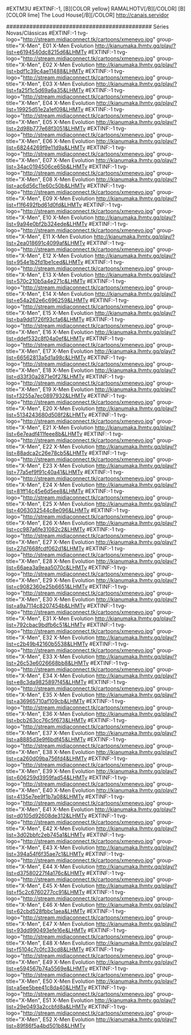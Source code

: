 #EXTM3U
#EXTINF:-1, [B][COLOR  yellow] RAMALHOTV[/B][/COLOR]  [B][COLOR lime] The Loud House[/B][/COLOR]
http://canais.servidor

############################################ Séries Novas/Clássicas
#EXTINF:-1 tvg-logo="http://stream.midiaconnect.tk/cartoons/xmenevo.jpg" group-title="X-Men", E01 X-Men Evolution
http://kianumaka.lhmtv.gq/play/?list=e6194540dc8215d6&LHMTv
#EXTINF:-1 tvg-logo="http://stream.midiaconnect.tk/cartoons/xmenevo.jpg" group-title="X-Men", E02 X-Men Evolution
http://kianumaka.lhmtv.gq/play/?list=bdf1c39c4ae11488&LHMTv
#EXTINF:-1 tvg-logo="http://stream.midiaconnect.tk/cartoons/xmenevo.jpg" group-title="X-Men", E03 X-Men Evolution
http://kianumaka.lhmtv.gq/play/?list=fa25f1c5d69a6a35&LHMTv
#EXTINF:-1 tvg-logo="http://stream.midiaconnect.tk/cartoons/xmenevo.jpg" group-title="X-Men", E04 X-Men Evolution
http://kianumaka.lhmtv.gq/play/?list=19925d51e2a1ef09&LHMTv
#EXTINF:-1 tvg-logo="http://stream.midiaconnect.tk/cartoons/xmenevo.jpg" group-title="X-Men", E05 X-Men Evolution
http://kianumaka.lhmtv.gq/play/?list=2d98b777e68f3051&LHMTv
#EXTINF:-1 tvg-logo="http://stream.midiaconnect.tk/cartoons/xmenevo.jpg" group-title="X-Men", E06 X-Men Evolution
http://kianumaka.lhmtv.gq/play/?list=68244269f9e11d9a&LHMTv
#EXTINF:-1 tvg-logo="http://stream.midiaconnect.tk/cartoons/xmenevo.jpg" group-title="X-Men", E07 X-Men Evolution
http://kianumaka.lhmtv.gq/play/?list=34ac0194506ce65b&LHMTv
#EXTINF:-1 tvg-logo="http://stream.midiaconnect.tk/cartoons/xmenevo.jpg" group-title="X-Men", E08 X-Men Evolution
http://kianumaka.lhmtv.gq/play/?list=ac6d56c11e60c50b&LHMTv
#EXTINF:-1 tvg-logo="http://stream.midiaconnect.tk/cartoons/xmenevo.jpg" group-title="X-Men", E09 X-Men Evolution
http://kianumaka.lhmtv.gq/play/?list=f1f6492fbd61d0fd&LHMTv
#EXTINF:-1 tvg-logo="http://stream.midiaconnect.tk/cartoons/xmenevo.jpg" group-title="X-Men", E10 X-Men Evolution
http://kianumaka.lhmtv.gq/play/?list=9a94e0bf2b324ede&LHMTv
#EXTINF:-1 tvg-logo="http://stream.midiaconnect.tk/cartoons/xmenevo.jpg" group-title="X-Men", E11 X-Men Evolution
http://kianumaka.lhmtv.gq/play/?list=2ea018691c4099af&LHMTv
#EXTINF:-1 tvg-logo="http://stream.midiaconnect.tk/cartoons/xmenevo.jpg" group-title="X-Men", E12 X-Men Evolution
http://kianumaka.lhmtv.gq/play/?list=954e1b2fd1be1ced&LHMTv
#EXTINF:-1 tvg-logo="http://stream.midiaconnect.tk/cartoons/xmenevo.jpg" group-title="X-Men", E13 X-Men Evolution
http://kianumaka.lhmtv.gq/play/?list=570c210b5a4e271c&LHMTv
#EXTINF:-1 tvg-logo="http://stream.midiaconnect.tk/cartoons/xmenevo.jpg" group-title="X-Men", E14 X-Men Evolution
http://kianumaka.lhmtv.gq/play/?list=e54a262e6c696259&LHMTv
#EXTINF:-1 tvg-logo="http://stream.midiaconnect.tk/cartoons/xmenevo.jpg" group-title="X-Men", E15 X-Men Evolution
http://kianumaka.lhmtv.gq/play/?list=ba9dd1726f93cfa6&LHMTv
#EXTINF:-1 tvg-logo="http://stream.midiaconnect.tk/cartoons/xmenevo.jpg" group-title="X-Men", E16 X-Men Evolution
http://kianumaka.lhmtv.gq/play/?list=ddef532c8f04a0ef&LHMTv
#EXTINF:-1 tvg-logo="http://stream.midiaconnect.tk/cartoons/xmenevo.jpg" group-title="X-Men", E17 X-Men Evolution
http://kianumaka.lhmtv.gq/play/?list=66562813a5d1a98c&LHMTv
#EXTINF:-1 tvg-logo="http://stream.midiaconnect.tk/cartoons/xmenevo.jpg" group-title="X-Men", E18 X-Men Evolution
http://kianumaka.lhmtv.gq/play/?list=d33f30a2871e0f27&LHMTv
#EXTINF:-1 tvg-logo="http://stream.midiaconnect.tk/cartoons/xmenevo.jpg" group-title="X-Men", E19 X-Men Evolution
http://kianumaka.lhmtv.gq/play/?list=f3255a7ec0897932&LHMTv
#EXTINF:-1 tvg-logo="http://stream.midiaconnect.tk/cartoons/xmenevo.jpg" group-title="X-Men", E20 X-Men Evolution
http://kianumaka.lhmtv.gq/play/?list=5134243680d508f2&LHMTv
#EXTINF:-1 tvg-logo="http://stream.midiaconnect.tk/cartoons/xmenevo.jpg" group-title="X-Men", E21 X-Men Evolution
http://kianumaka.lhmtv.gq/play/?list=6e7eadf411feee8b&LHMTv
#EXTINF:-1 tvg-logo="http://stream.midiaconnect.tk/cartoons/xmenevo.jpg" group-title="X-Men", E22 X-Men Evolution
http://kianumaka.lhmtv.gq/play/?list=88adca2c26e78cb5&LHMTv
#EXTINF:-1 tvg-logo="http://stream.midiaconnect.tk/cartoons/xmenevo.jpg" group-title="X-Men", E23 X-Men Evolution
http://kianumaka.lhmtv.gq/play/?list=77a5ef9f91c40a41&LHMTv
#EXTINF:-1 tvg-logo="http://stream.midiaconnect.tk/cartoons/xmenevo.jpg" group-title="X-Men", E24 X-Men Evolution
http://kianumaka.lhmtv.gq/play/?list=81ff14c45e6d5ee8&LHMTv
#EXTINF:-1 tvg-logo="http://stream.midiaconnect.tk/cartoons/xmenevo.jpg" group-title="X-Men", E25 X-Men Evolution
http://kianumaka.lhmtv.gq/play/?list=4063032544c8e096&LHMTv
#EXTINF:-1 tvg-logo="http://stream.midiaconnect.tk/cartoons/xmenevo.jpg" group-title="X-Men", E26 X-Men Evolution
http://kianumaka.lhmtv.gq/play/?list=cc987a6fe31082c2&LHMTv
#EXTINF:-1 tvg-logo="http://stream.midiaconnect.tk/cartoons/xmenevo.jpg" group-title="X-Men", E27 X-Men Evolution
http://kianumaka.lhmtv.gq/play/?list=27d7668fcdf062d1&LHMTv
#EXTINF:-1 tvg-logo="http://stream.midiaconnect.tk/cartoons/xmenevo.jpg" group-title="X-Men", E28 X-Men Evolution
http://kianumaka.lhmtv.gq/play/?list=66aea3a9eaa5070c&LHMTv
#EXTINF:-1 tvg-logo="http://stream.midiaconnect.tk/cartoons/xmenevo.jpg" group-title="X-Men", E29 X-Men Evolution
http://kianumaka.lhmtv.gq/play/?list=c9082360e25b6651&LHMTv
#EXTINF:-1 tvg-logo="http://stream.midiaconnect.tk/cartoons/xmenevo.jpg" group-title="X-Men", E30 X-Men Evolution
http://kianumaka.lhmtv.gq/play/?list=a9a7114c8207454b&LHMTv
#EXTINF:-1 tvg-logo="http://stream.midiaconnect.tk/cartoons/xmenevo.jpg" group-title="X-Men", E31 X-Men Evolution
http://kianumaka.lhmtv.gq/play/?list=792cbac9bdfb6c51&LHMTv
#EXTINF:-1 tvg-logo="http://stream.midiaconnect.tk/cartoons/xmenevo.jpg" group-title="X-Men", E32 X-Men Evolution
http://kianumaka.lhmtv.gq/play/?list=c2b49b42160b5538&LHMTv
#EXTINF:-1 tvg-logo="http://stream.midiaconnect.tk/cartoons/xmenevo.jpg" group-title="X-Men", E33 X-Men Evolution
http://kianumaka.lhmtv.gq/play/?list=26c53e6026668bb8&LHMTv
#EXTINF:-1 tvg-logo="http://stream.midiaconnect.tk/cartoons/xmenevo.jpg" group-title="X-Men", E34 X-Men Evolution
http://kianumaka.lhmtv.gq/play/?list=e8c3da9825897f45&LHMTv
#EXTINF:-1 tvg-logo="http://stream.midiaconnect.tk/cartoons/xmenevo.jpg" group-title="X-Men", E35 X-Men Evolution
http://kianumaka.lhmtv.gq/play/?list=a36965710af109cb&LHMTv
#EXTINF:-1 tvg-logo="http://stream.midiaconnect.tk/cartoons/xmenevo.jpg" group-title="X-Men", E36 X-Men Evolution
http://kianumaka.lhmtv.gq/play/?list=bcb263cc76c5f673&LHMTv
#EXTINF:-1 tvg-logo="http://stream.midiaconnect.tk/cartoons/xmenevo.jpg" group-title="X-Men", E37 X-Men Evolution
http://kianumaka.lhmtv.gq/play/?list=a8885d3e9f6bdf45&LHMTv
#EXTINF:-1 tvg-logo="http://stream.midiaconnect.tk/cartoons/xmenevo.jpg" group-title="X-Men", E38 X-Men Evolution
http://kianumaka.lhmtv.gq/play/?list=ca260d09ba756fd4&LHMTv
#EXTINF:-1 tvg-logo="http://stream.midiaconnect.tk/cartoons/xmenevo.jpg" group-title="X-Men", E39 X-Men Evolution
http://kianumaka.lhmtv.gq/play/?list=606259d3959fad54&LHMTv
#EXTINF:-1 tvg-logo="http://stream.midiaconnect.tk/cartoons/xmenevo.jpg" group-title="X-Men", E40 X-Men Evolution
http://kianumaka.lhmtv.gq/play/?list=4135e7ee9f1b7a08&LHMTv
#EXTINF:-1 tvg-logo="http://stream.midiaconnect.tk/cartoons/xmenevo.jpg" group-title="X-Men", E41 X-Men Evolution
http://kianumaka.lhmtv.gq/play/?list=d0105d92608de312&LHMTv
#EXTINF:-1 tvg-logo="http://stream.midiaconnect.tk/cartoons/xmenevo.jpg" group-title="X-Men", E42 X-Men Evolution
http://kianumaka.lhmtv.gq/play/?list=3d02bbfc2eb745a1&LHMTv
#EXTINF:-1 tvg-logo="http://stream.midiaconnect.tk/cartoons/xmenevo.jpg" group-title="X-Men", E43 X-Men Evolution
http://kianumaka.lhmtv.gq/play/?list=394a54f6f35ae7c1&LHMTv
#EXTINF:-1 tvg-logo="http://stream.midiaconnect.tk/cartoons/xmenevo.jpg" group-title="X-Men", E44 X-Men Evolution
http://kianumaka.lhmtv.gq/play/?list=d37580227f4a176c&LHMTv
#EXTINF:-1 tvg-logo="http://stream.midiaconnect.tk/cartoons/xmenevo.jpg" group-title="X-Men", E45 X-Men Evolution
http://kianumaka.lhmtv.gq/play/?list=f5c2c6760277cc91&LHMTv
#EXTINF:-1 tvg-logo="http://stream.midiaconnect.tk/cartoons/xmenevo.jpg" group-title="X-Men", E46 X-Men Evolution
http://kianumaka.lhmtv.gq/play/?list=62cbd528fbbc1aea&LHMTv
#EXTINF:-1 tvg-logo="http://stream.midiaconnect.tk/cartoons/xmenevo.jpg" group-title="X-Men", E47 X-Men Evolution
http://kianumaka.lhmtv.gq/play/?list=93dd990493efe16e&LHMTv
#EXTINF:-1 tvg-logo="http://stream.midiaconnect.tk/cartoons/xmenevo.jpg" group-title="X-Men", E48 X-Men Evolution
http://kianumaka.lhmtv.gq/play/?list=f5104c7c0fc33cd8&LHMTv
#EXTINF:-1 tvg-logo="http://stream.midiaconnect.tk/cartoons/xmenevo.jpg" group-title="X-Men", E49 X-Men Evolution
http://kianumaka.lhmtv.gq/play/?list=e594567b74a5569e&LHMTv
#EXTINF:-1 tvg-logo="http://stream.midiaconnect.tk/cartoons/xmenevo.jpg" group-title="X-Men", E50 X-Men Evolution
http://kianumaka.lhmtv.gq/play/?list=a5ee5bee41c8da40&LHMTv
#EXTINF:-1 tvg-logo="http://stream.midiaconnect.tk/cartoons/xmenevo.jpg" group-title="X-Men", E51 X-Men Evolution
http://kianumaka.lhmtv.gq/play/?list=29e0493a2ccbfd8a&LHMTv
#EXTINF:-1 tvg-logo="http://stream.midiaconnect.tk/cartoons/xmenevo.jpg" group-title="X-Men", E52 X-Men Evolution
http://kianumaka.lhmtv.gq/play/?list=89f86f5a4bd501b8&LHMTv


